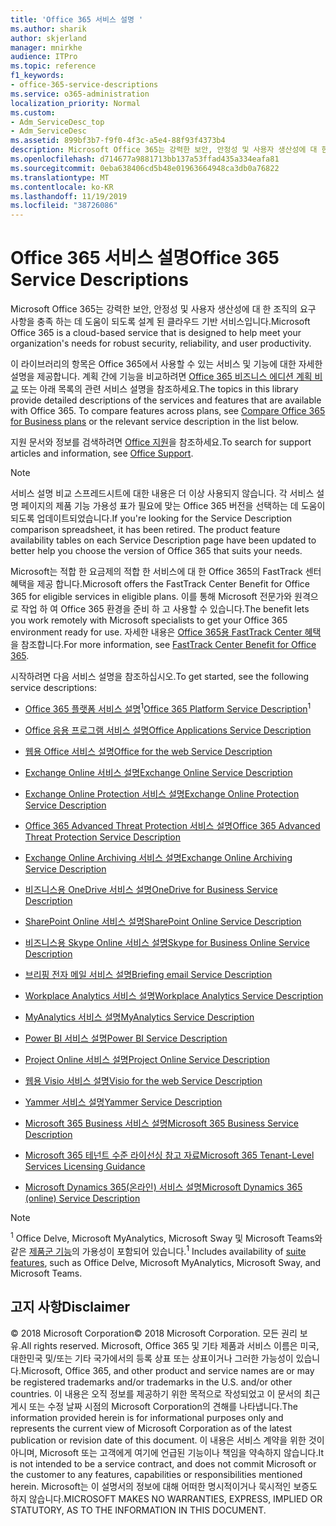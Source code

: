 ```yaml
---
title: 'Office 365 서비스 설명 '
ms.author: sharik
author: skjerland
manager: mnirkhe
audience: ITPro
ms.topic: reference
f1_keywords:
- office-365-service-descriptions
ms.service: o365-administration
localization_priority: Normal
ms.custom:
- Adm_ServiceDesc_top
- Adm_ServiceDesc
ms.assetid: 899bf3b7-f9f0-4f3c-a5e4-88f93f4373b4
description: Microsoft Office 365는 강력한 보안, 안정성 및 사용자 생산성에 대 한 조직의 요구 사항을 충족 하는 데 도움이 되도록 설계 된 클라우드 기반 서비스입니다.
ms.openlocfilehash: d714677a9881713bb137a53ffad435a334eafa81
ms.sourcegitcommit: 0eba638406cd5b48e01963664948ca3db0a76822
ms.translationtype: MT
ms.contentlocale: ko-KR
ms.lasthandoff: 11/19/2019
ms.locfileid: "38726086"
---
```

# <a name="office-365-service-descriptions"></a><span data-ttu-id="c5a94-103">Office 365 서비스 설명</span><span class="sxs-lookup"><span data-stu-id="c5a94-103">Office 365 Service Descriptions</span></span> 

<span data-ttu-id="c5a94-104">Microsoft Office 365는 강력한 보안, 안정성 및 사용자 생산성에 대 한 조직의 요구 사항을 충족 하는 데 도움이 되도록 설계 된 클라우드 기반 서비스입니다.</span><span class="sxs-lookup"><span data-stu-id="c5a94-104">Microsoft Office 365 is a cloud-based service that is designed to help meet your organization's needs for robust security, reliability, and user productivity.</span></span> 
  
<span data-ttu-id="c5a94-p101">이 라이브러리의 항목은 Office 365에서 사용할 수 있는 서비스 및 기능에 대한 자세한 설명을 제공합니다. 계획 간에 기능을 비교하려면 [Office 365 비즈니스 에디션 계획 비교](https://go.microsoft.com/fwlink/?LinkID=799177&amp;clcid=0x409) 또는 아래 목록의 관련 서비스 설명을 참조하세요.</span><span class="sxs-lookup"><span data-stu-id="c5a94-p101">The topics in this library provide detailed descriptions of the services and features that are available with Office 365. To compare features across plans, see [Compare Office 365 for Business plans](https://go.microsoft.com/fwlink/?LinkID=799177&amp;clcid=0x409) or the relevant service description in the list below.</span></span> 
  
<span data-ttu-id="c5a94-107">지원 문서와 정보를 검색하려면 [Office 지원](https://support.office.com/)을 참조하세요.</span><span class="sxs-lookup"><span data-stu-id="c5a94-107">To search for support articles and information, see [Office Support](https://support.office.com/).</span></span>
  
> [!NOTE]
> <span data-ttu-id="c5a94-p102">서비스 설명 비교 스프레드시트에 대한 내용은 더 이상 사용되지 않습니다. 각 서비스 설명 페이지의 제품 기능 가용성 표가 필요에 맞는 Office 365 버전을 선택하는 데 도움이 되도록 업데이트되었습니다.</span><span class="sxs-lookup"><span data-stu-id="c5a94-p102">If you're looking for the Service Description comparison spreadsheet, it has been retired. The product feature availability tables on each Service Description page have been updated to better help you choose the version of Office 365 that suits your needs.</span></span> 
  
<span data-ttu-id="c5a94-110">Microsoft는 적합 한 요금제의 적합 한 서비스에 대 한 Office 365의 FastTrack 센터 혜택을 제공 합니다.</span><span class="sxs-lookup"><span data-stu-id="c5a94-110">Microsoft offers the FastTrack Center Benefit for Office 365 for eligible services in eligible plans.</span></span> <span data-ttu-id="c5a94-111">이를 통해 Microsoft 전문가와 원격으로 작업 하 여 Office 365 환경을 준비 하 고 사용할 수 있습니다.</span><span class="sxs-lookup"><span data-stu-id="c5a94-111">The benefit lets you work remotely with Microsoft specialists to get your Office 365 environment ready for use.</span></span> <span data-ttu-id="c5a94-112">자세한 내용은 [Office 365용 FastTrack Center 혜택](https://docs.microsoft.com/fasttrack/O365-fasttrack-benefit-for-office-365)을 참조합니다.</span><span class="sxs-lookup"><span data-stu-id="c5a94-112">For more information, see [FastTrack Center Benefit for Office 365](https://docs.microsoft.com/fasttrack/O365-fasttrack-benefit-for-office-365).</span></span>
  
<span data-ttu-id="c5a94-113">시작하려면 다음 서비스 설명을 참조하십시오.</span><span class="sxs-lookup"><span data-stu-id="c5a94-113">To get started, see the following service descriptions:</span></span>
  
- <span data-ttu-id="c5a94-114">[Office 365 플랫폼 서비스 설명](office-365-platform-service-description/office-365-platform-service-description.md)<sup>1</sup></span><span class="sxs-lookup"><span data-stu-id="c5a94-114">[Office 365 Platform Service Description](office-365-platform-service-description/office-365-platform-service-description.md)<sup>1</sup></span></span>
    
- [<span data-ttu-id="c5a94-115">Office 응용 프로그램 서비스 설명</span><span class="sxs-lookup"><span data-stu-id="c5a94-115">Office Applications Service Description</span></span>](office-applications-service-description/office-applications-service-description.md)
    
- [<span data-ttu-id="c5a94-116">웹용 Office 서비스 설명</span><span class="sxs-lookup"><span data-stu-id="c5a94-116">Office for the web Service Description</span></span>](office-online-service-description/office-online-service-description.md)
    
- [<span data-ttu-id="c5a94-117">Exchange Online 서비스 설명</span><span class="sxs-lookup"><span data-stu-id="c5a94-117">Exchange Online Service Description</span></span>](exchange-online-service-description/exchange-online-service-description.md)
    
- [<span data-ttu-id="c5a94-118">Exchange Online Protection 서비스 설명</span><span class="sxs-lookup"><span data-stu-id="c5a94-118">Exchange Online Protection Service Description</span></span>](exchange-online-protection-service-description/exchange-online-protection-service-description.md)
    
- [<span data-ttu-id="c5a94-119">Office 365 Advanced Threat Protection 서비스 설명</span><span class="sxs-lookup"><span data-stu-id="c5a94-119">Office 365 Advanced Threat Protection Service Description</span></span>](office-365-advanced-threat-protection-service-description.md)
    
- [<span data-ttu-id="c5a94-120">Exchange Online Archiving 서비스 설명</span><span class="sxs-lookup"><span data-stu-id="c5a94-120">Exchange Online Archiving Service Description</span></span>](exchange-online-archiving-service-description/exchange-online-archiving-service-description.md)
    
- [<span data-ttu-id="c5a94-121">비즈니스용 OneDrive 서비스 설명</span><span class="sxs-lookup"><span data-stu-id="c5a94-121">OneDrive for Business Service Description</span></span>](onedrive-for-business-service-description.md)
    
- [<span data-ttu-id="c5a94-122">SharePoint Online 서비스 설명</span><span class="sxs-lookup"><span data-stu-id="c5a94-122">SharePoint Online Service Description</span></span>](sharepoint-online-service-description/sharepoint-online-service-description.md)
    
- [<span data-ttu-id="c5a94-123">비즈니스용 Skype Online 서비스 설명</span><span class="sxs-lookup"><span data-stu-id="c5a94-123">Skype for Business Online Service Description</span></span>](skype-for-business-online-service-description/skype-for-business-online-service-description.md)
    
- [<span data-ttu-id="c5a94-124">브리핑 전자 메일 서비스 설명</span><span class="sxs-lookup"><span data-stu-id="c5a94-124">Briefing email Service Description</span></span>](briefing-service-description.md)

- [<span data-ttu-id="c5a94-125">Workplace Analytics 서비스 설명</span><span class="sxs-lookup"><span data-stu-id="c5a94-125">Workplace Analytics Service Description</span></span>](workplace-analytics-service-description.md)

- [<span data-ttu-id="c5a94-126">MyAnalytics 서비스 설명</span><span class="sxs-lookup"><span data-stu-id="c5a94-126">MyAnalytics Service Description</span></span>](mya-service-description.md)
    
- [<span data-ttu-id="c5a94-127">Power BI 서비스 설명</span><span class="sxs-lookup"><span data-stu-id="c5a94-127">Power BI Service Description</span></span>](power-bi-service-description.md)
    
- [<span data-ttu-id="c5a94-128">Project Online 서비스 설명</span><span class="sxs-lookup"><span data-stu-id="c5a94-128">Project Online Service Description</span></span>](project-online-service-description/project-online-service-description.md)
    
- [<span data-ttu-id="c5a94-129">웹용 Visio 서비스 설명</span><span class="sxs-lookup"><span data-stu-id="c5a94-129">Visio for the web Service Description</span></span>](visio-online-service-description/visio-online-service-description.md)
    
- [<span data-ttu-id="c5a94-130">Yammer 서비스 설명</span><span class="sxs-lookup"><span data-stu-id="c5a94-130">Yammer Service Description</span></span>](yammer-service-description/yammer-service-description.md)

- [<span data-ttu-id="c5a94-131">Microsoft 365 Business 서비스 설명</span><span class="sxs-lookup"><span data-stu-id="c5a94-131">Microsoft 365 Business Service Description</span></span>](microsoft-365-service-descriptions/microsoft-365-business-service-description.md)

- [<span data-ttu-id="c5a94-132">Microsoft 365 테넌트 수준 라이선싱 참고 자료</span><span class="sxs-lookup"><span data-stu-id="c5a94-132">Microsoft 365 Tenant-Level Services Licensing Guidance</span></span>](microsoft-365-service-descriptions/microsoft-365-tenantlevel-services-licensing-guidance/microsoft-365-tenantlevel-services-licensing-guidance.md)
    
- [<span data-ttu-id="c5a94-133">Microsoft Dynamics 365(온라인) 서비스 설명</span><span class="sxs-lookup"><span data-stu-id="c5a94-133">Microsoft Dynamics 365 (online) Service Description</span></span>](microsoft-dynamics-365-online-service-description.md)
    
> [!NOTE]
> <span data-ttu-id="c5a94-134"><sup>1</sup> Office Delve, Microsoft MyAnalytics, Microsoft Sway 및 Microsoft Teams와 같은 [제품군 기능](https://docs.microsoft.com/office365/servicedescriptions/office-365-platform-service-description/office-365-suite-features)의 가용성이 포함되어 있습니다.</span><span class="sxs-lookup"><span data-stu-id="c5a94-134"><sup>1</sup> Includes availability of [suite features](https://docs.microsoft.com/office365/servicedescriptions/office-365-platform-service-description/office-365-suite-features), such as Office Delve, Microsoft MyAnalytics, Microsoft Sway, and Microsoft Teams.</span></span>
  
## <a name="disclaimer"></a><span data-ttu-id="c5a94-135">고지 사항</span><span class="sxs-lookup"><span data-stu-id="c5a94-135">Disclaimer</span></span>

<span data-ttu-id="c5a94-136">© 2018 Microsoft Corporation</span><span class="sxs-lookup"><span data-stu-id="c5a94-136">© 2018 Microsoft Corporation.</span></span> <span data-ttu-id="c5a94-137">모든 권리 보유.</span><span class="sxs-lookup"><span data-stu-id="c5a94-137">All rights reserved.</span></span> <span data-ttu-id="c5a94-138">Microsoft, Office 365 및 기타 제품과 서비스 이름은 미국, 대한민국 및/또는 기타 국가에서의 등록 상표 또는 상표이거나 그러한 가능성이 있습니다.</span><span class="sxs-lookup"><span data-stu-id="c5a94-138">Microsoft, Office 365, and other product and service names are or may be registered trademarks and/or trademarks in the U.S. and/or other countries.</span></span> <span data-ttu-id="c5a94-139">이 내용은 오직 정보를 제공하기 위한 목적으로 작성되었고 이 문서의 최근 게시 또는 수정 날짜 시점의 Microsoft Corporation의 견해를 나타냅니다.</span><span class="sxs-lookup"><span data-stu-id="c5a94-139">The information provided herein is for informational purposes only and represents the current view of Microsoft Corporation as of the latest publication or revision date of this document.</span></span> <span data-ttu-id="c5a94-140">이 내용은 서비스 계약을 위한 것이 아니며, Microsoft 또는 고객에게 여기에 언급된 기능이나 책임을 약속하지 않습니다.</span><span class="sxs-lookup"><span data-stu-id="c5a94-140">It is not intended to be a service contract, and does not commit Microsoft or the customer to any features, capabilities or responsibilities mentioned herein.</span></span> <span data-ttu-id="c5a94-141">Microsoft는 이 설명서의 정보에 대해 어떠한 명시적이거나 묵시적인 보증도 하지 않습니다.</span><span class="sxs-lookup"><span data-stu-id="c5a94-141">MICROSOFT MAKES NO WARRANTIES, EXPRESS, IMPLIED OR STATUTORY, AS TO THE INFORMATION IN THIS DOCUMENT.</span></span> 
  
